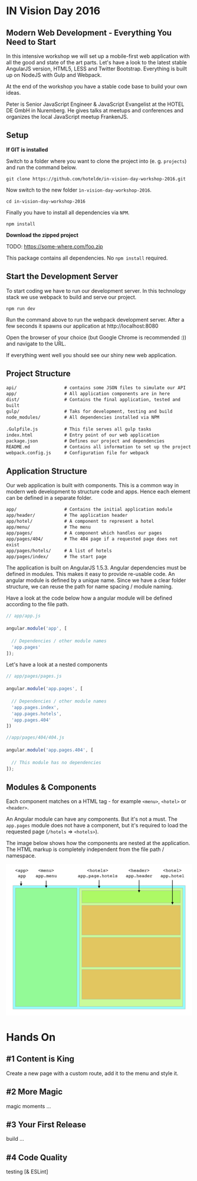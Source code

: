 # IN Vision Day 2016

## Modern Web Development - Everything You Need to Start

In this intensive workshop we will set up a mobile-first web application with
all the good and state of the art parts. Let's have a look to the latest stable
AngularJS version, HTML5, LESS and Twitter Bootstrap. Everything is built up on
NodeJS with Gulp and Webpack.

At the end of the workshop you have a stable code base to build your own ideas.

Peter is Senior JavaScript Engineer & JavaScript Evangelist at the HOTEL DE GmbH in Nuremberg.
He gives talks at meetups and conferences and organizes the local JavaScript meetup FrankenJS.

## Setup

**If GIT is installed**

Switch to a folder where you want to clone the project into (e. g. `projects`) and run the command below.

```
git clone https://github.com/hotelde/in-vision-day-workshop-2016.git
```

Now switch to the new folder `ìn-vision-day-workshop-2016`.

```
cd in-vision-day-workshop-2016
```

Finally you have to install all dependencies via `NPM`.

```
npm install
```

**Download the zipped project**

TODO: https://some-where.com/foo.zip

This package contains all dependencies. No `npm install` required.

## Start the Development Server

To start coding we have to run our development server. In this technology stack we use webpack to build and serve our project.

```
npm run dev
```

Run the command above to run the webpack development server. After a few seconds it spawns our application at http://localhost:8080

Open the browser of your choice (but Google Chrome is recommended :)) and navigate to the URL.

If everything went well you should see our shiny new web application.

## Project Structure

```
api/                  # contains some JSON files to simulate our API
app/                  # All application components are in here
dist/                 # Contains the final application, tested and built
gulp/                 # Taks for development, testing and build
node_modules/         # All dependencies installed via NPM

.Gulpfile.js          # This file serves all gulp tasks
index.html            # Entry point of our web application
package.json          # Defines our project and dependencies
README.md             # Contains all information to set up the project
webpack.config.js     # Configuration file for webpack
```

## Application Structure

Our web application is built with components. This is a common way in modern web
development to structure code and apps. Hence each element can be defined in a
separate folder.

```
app/                  # Contains the initial application module
app/header/           # The application header
app/hotel/            # A component to represent a hotel
app/menu/             # The menu
app/pages/            # A component which handles our pages
app/pages/404/        # The 404 page if a requested page does not exist
app/pages/hotels/     # A list of hotels
app/pages/index/      # The start page
```

The application is built on AngularJS 1.5.3. Angular dependencies must be defined
in modules. This makes it easy to provide re-usable code. An angular module is
defined by a unique name. Since we have a clear folder structure, we can reuse
the path for name spacing / module naming.

Have a look at the code below how a angular module will be defined according to
the file path.

```js
// app/app.js

angular.module('app', [

  // Dependencies / other module names
  'app.pages'
]);
```

Let's have a look at a nested components

```js
// app/pages/pages.js

angular.module('app.pages', [

  // Dependencies / other module names
  'app.pages.index',
  'app.pages.hotels',
  'app.pages.404'
])
```

```js
//app/pages/404/404.js

angular.module('app.pages.404', [

  // This module has no dependencies
]);
```

## Modules & Components

Each component matches on a HTML tag - for example `<menu>`, `<hotel>` or `<header>`.

An Angular module can have any components. But it's not a must. The `app.pages` module does not have a component, but it's required to load the requested page (`/hotels` => `<hotels>`).

The image below shows how the components are nested at the application. The HTML markup is completely independent from the file path / namespace.

<img src="./workshop/components.png" alt="Illustration of nested application components">

# Hands On

## #1 Content is King

Create a new page with a custom route, add it to the menu and style it.

## #2 More Magic

magic moments ...

## #3 Your First Release

build ...

## #4 Code Quality

testing [& ESLint]
